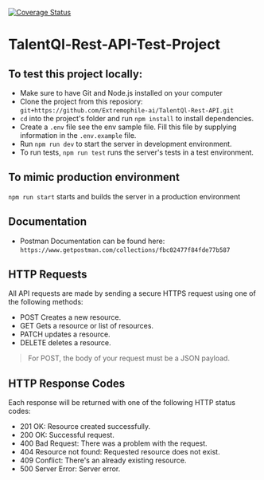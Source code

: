 [![Coverage Status](https://coveralls.io/repos/github/Extremophile-ai/TalentQl-Rest-API/badge.svg?branch=staging)](https://coveralls.io/github/Extremophile-ai/TalentQl-Rest-API?branch=staging)

# TalentQl-Rest-API-Test-Project

## To test this project locally:
- Make sure to have Git and Node.js installed on your computer
- Clone the project from this reposiory: `git+https://github.com/Extremophile-ai/TalentQl-Rest-API.git`
- `cd` into the project's folder and run `npm install` to install dependencies.
- Create a `.env` file see the env sample file. Fill this file by supplying information in the `.env.example` file.
- Run `npm run dev` to start the server in development environment.
- To run tests, `npm run test` runs the server's tests in a test environment.

## To mimic production environment
`npm run start` starts and builds the server in a production environment

## Documentation
- Postman Documentation can be found here: `https://www.getpostman.com/collections/fbc02477f84fde77b587`

## HTTP Requests
All API requests are made by sending a secure HTTPS request using one of the following methods:

- POST Creates a new resource.
- GET Gets a resource or list of resources.
- PATCH updates a resource.
- DELETE deletes a resource.
> For POST, the body of your request must be a JSON payload.

## HTTP Response Codes
Each response will be returned with one of the following HTTP status codes:
- 201 OK: Resource created successfully.
- 200 OK: Successful request.
- 400 Bad Request: There was a problem with the request.
- 404 Resource not found: Requested resource does not exist.
- 409 Conflict: There's an already existing resource.
- 500 Server Error: Server error.
